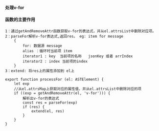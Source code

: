 
#### 处理v-for

#### 函数的主要作用
    1：通过getAndRemoveAttr函数获取v-for的表达式，并从el.attrsList中删除对应项。
    2：parseFor解析v-for表达式,返回res。 eg: item for message
        {
            for: 数据源 message
            alias ：循环时当前项 item
            iterator1 : key  当前项的名称   jsonKey 或者 arrIndex
            iterator2 : index 当前项的index
        }
    3：extend: 将res上的属性添加到 el上

```
export function processFor (el: ASTElement) {
    let exp
    //从el.attrsMap上获取对应的属性值，并从el.attrsList中删除对应的项
    if ((exp = getAndRemoveAttr(el, 'v-for'))) {
        解析出v-for的表达式
        const res = parseFor(exp)
        if (res) {
            extend(el, res)
        } 
    }
}

```


